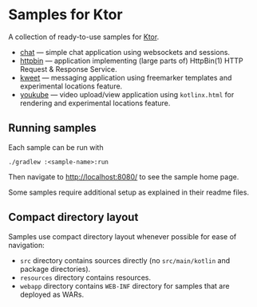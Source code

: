 # Samples for Ktor

A collection of ready-to-use samples for [Ktor](https://ktor.io).
 
* [chat](samples/chat) &mdash; simple chat application using websockets and sessions.
* [httpbin](samples/httpbin) &mdash; application implementing (large parts of) HttpBin(1) HTTP Request & Response Service.
* [kweet](samples/kweet) &mdash; messaging application using freemarker templates and experimental locations feature. 
* [youkube](sample/youkube) &mdash; video upload/view application using `kotlinx.html` for rendering and experimental locations feature.
   
## Running samples

Each sample can be run with 

```
./gradlew :<sample-name>:run
```

Then navigate to [http://localhost:8080/](http://localhost:8080/) to see the sample home page.  
 
Some samples require additional setup as explained in their readme files.
   

## Compact directory layout

Samples use compact directory layout whenever possible for ease of navigation:

* `src` directory contains sources directly (no `src/main/kotlin` and package directories).
* `resources` directory contains resources.
* `webapp` directory contains `WEB-INF` directory for samples that are deployed as WARs.
